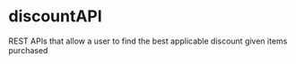 # discountAPI
REST APIs that allow a user to find the best applicable discount given items purchased
